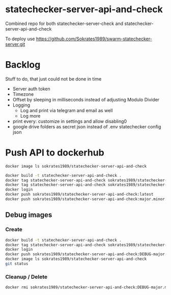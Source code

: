 # statechecker-server-api-and-check
Combined repo for both statechecker-server-check and statechecker-server-api-and-check

To deploy use https://github.com/Sokrates1989/swarm-statechecker-server.git

# Backlog
Stuff to do, that just could not be done in time
- Server auth token
- Timezone
- Offset by sleeping in milliseconds instead of adjusting Modulo Divider
- Logging
    - Log and print via telegram and email as well
    - Log more
- print every: customize in settings and allow disabling0
- google drive folders as secret json instead of .env statechecker config json


# Push API to dockerhub

```bash
docker image ls sokrates1989/statechecker-server-api-and-check
```

```bash
docker build -t statechecker-server-api-and-check .
docker tag statechecker-server-api-and-check sokrates1989/statechecker-server-api-and-check:latest
docker tag statechecker-server-api-and-check sokrates1989/statechecker-server-api-and-check:major.minor.patch
docker login
docker push sokrates1989/statechecker-server-api-and-check:latest
docker push sokrates1989/statechecker-server-api-and-check:major.minor.patch
```


## Debug images

### Create

```bash
docker build -t statechecker-server-api-and-check .
docker tag statechecker-server-api-and-check sokrates1989/statechecker-server-api-and-check:DEBUG-major.minor.patch
docker login
docker push sokrates1989/statechecker-server-api-and-check:DEBUG-major.minor.patch
docker image ls sokrates1989/statechecker-server-api-and-check
git status

```
### Cleanup / Delete
```bash
docker rmi sokrates1989/statechecker-server-api-and-check:DEBUG-major.minor.patch
```

